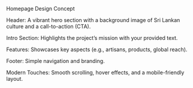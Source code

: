 Homepage Design Concept

Header: A vibrant hero section with a background image of Sri Lankan culture and a call-to-action (CTA).

Intro Section: Highlights the project’s mission with your provided text.

Features: Showcases key aspects (e.g., artisans, products, global reach).

Footer: Simple navigation and branding.

Modern Touches: Smooth scrolling, hover effects, and a mobile-friendly layout.
